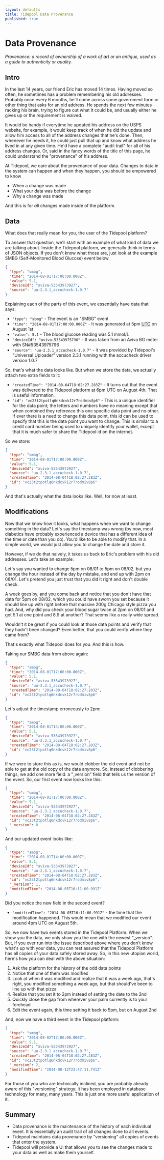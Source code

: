 ```yaml
---
layout: defaults
title: Tidepool Data Provenance
published: true
---
```


# Data Provenance

_Provenance: a record of ownership of a work of art or an antique, used as a guide to authenticity or quality._

## Intro

In the last 14 years, our friend Eric has moved 14 times. Having moved so often, he sometimes has a problem remembering his old addresses. Probably once every 6 months, he'll come across some government form or other thing that asks for an old address. He spends the next few minutes racking his brain, trying to figure out what it could be, and usually either he gives up or the requirement is waived.

It would be handy if everytime he updated his address on the USPS website, for example, it would keep track of when he did the update and allow him access to all of the address changes that he's done. Then, whenever he needs it, he could just pull that up and know what address he lived in at any given time. He'd have a complete "audit trail" for all of his address changes.  Or, said in the fancy words of the title of this page, he could understand the "provenance" of his address.

At Tidepool, we care about the provenance of your data.  Changes to data in the system can happen and when they happen, you should be empowered to know 

* When a change was made
* What your data was before the change
* Why a change was made

And this is for *all* changes made inside of the platform.

## Data

What does that really mean for you, the user of the Tidepool platform? 

To answer that question, we'll start with an example of what kind of data we are talking about. Inside the Tidepool platform, we generally think in terms of JSON objects. If you don't know what those are, just look at the example SMBG (Self-Monitored Blood Glucose) event below.

~~~json
{
  "type": "smbg",
  "time": "2014-08-01T17:00:00.000Z",
  "value": 5.1,
  "deviceId": "aviva-53543973927",
  "source": "uu-2.3.1_accucheck-1.0.7"
}
~~~

Explaining each of the parts of this event, we essentially have data that says:

* `"type": "sbmg"` - The event is an "SMBG" event
* `"time": "2014-08-01T17:00:00.000Z"` - It was generated at 5pm [UTC](http://en.wikipedia.org/wiki/Coordinated_Universal_Time) on August 1st
* `"value": 5.1` - The blood glucose reading was 5.1 mmol/L
* `"deviceId": "aviva-53543975796"` - It was taken from an Aviva BG meter with SN#53543975796
* `"source": "uu-2.3.1_accucheck-1.0.7"` - It was provided by Tidepool's "Universal Uploader" version 2.3.1 running with the accucheck driver version 1.0.7

So, that's what the data looks like. But when we store the data, we actually attach two extra fields to it:

* `"createdTime": "2014-08-04T18:02:27.283Z"` - It turns out that the event was delivered to the Tidepool platform at 6pm UTC on August 4th. That is useful information.
* `"id": "vc23t2tpotlq6nkdcvk12r7rodmiv8p6"` - This is a unique identifier for the data point; the letters and numbers have no meaning except that when combined they reference this one specific data point and no other. If ever there is a need to change this data point, this id can be used to specify that this is the data point you want to change. This is similar to a credit card number being used to uniquely identify your wallet, except that it is much safer to share the Tidepool id on the internet.

So we store:

~~~json
{
  "type": "smbg",
  "time": "2014-08-01T17:00:00.000Z",
  "value": 5.1,
  "deviceId": "aviva-53543973927",
  "source": "uu-2.3.1_accucheck-1.0.7",
  "createdTime": "2014-08-04T18:02:27.283Z",
  "id": "vc23t2tpotlq6nkdcvk12r7rodmiv8p6"
}
~~~


And that's actually what the data looks like. Well, for now at least.

## Modifications

Now that we know how it looks, what happens when we want to change something in the data? Let's say the timestamp was wrong (by now, most diabetics have probably experienced a device that has a different idea of the time or date than you do). You'd like to be able to modify that. In a simple world, we would just allow you to change the date and store it.

However, if we do that naively, it takes us back to Eric's problem with his old addresses. Let's take an example: 

Let's say you wanted to change 5pm on 08/01 to 5pm on 08/02, but you change the hour instead of the day by mistake, and end up with 2pm on 08/01. Let's pretend you just trust that you did it right and don't double check.  

A week goes by, and you come back and notice that you don't have that data for 5pm on 08/02, which you could have sworn you set because it should line up with right before that massive 200g Chicago style pizza you had. And, why did you check your blood sugar twice at 2pm on 08/01 and get 5.1 at one point and 8.9 at another? That seems like a really wide spread. 

Wouldn't it be great if you could look at those data points and verify that they hadn't been changed? Even better, that you could verify where they came from?

That's exactly what Tidepool does for you. And this is how.

Taking our SMBG data from above again:

~~~json
{
  "type": "smbg",
  "time": "2014-08-01T17:00:00.000Z",
  "value": 5.1,
  "deviceId": "aviva-53543973927",
  "source": "uu-2.3.1_accucheck-1.0.7",
  "createdTime": "2014-08-04T18:02:27.283Z",
  "id": "vc23t2tpotlq6nkdcvk12r7rodmiv8p6"
}
~~~

Let's adjust the timestamp erroneously to 2pm:

~~~json
{
  "type": "smbg",
  "time": "2014-08-01T14:00:00.000Z",
  "value": 5.1,
  "deviceId": "aviva-53543973927",
  "source": "uu-2.3.1_accucheck-1.0.7",
  "createdTime": "2014-08-04T18:02:27.283Z",
  "id": "vc23t2tpotlq6nkdcvk12r7rodmiv8p6"
}
~~~

If we were to store this as is, we would clobber the old event and not be able to get at the old copy of the data anymore.  So, instead of clobbering things, we add one more field: a "_version" field that tells us the version of the event.  So, our first event now looks like this:

~~~json
{
  "type": "smbg",
  "time": "2014-08-01T17:00:00.000Z",
  "value": 5.1,
  "deviceId": "aviva-53543973927",
  "source": "uu-2.3.1_accucheck-1.0.7",
  "createdTime": "2014-08-04T18:02:27.283Z",
  "id": "vc23t2tpotlq6nkdcvk12r7rodmiv8p6",
  "_version": 0
}
~~~

And our updated event looks like:

~~~json
{
  "type": "smbg",
  "time": "2014-08-01T14:00:00.000Z",
  "value": 5.1,
  "deviceId": "aviva-53543973927",
  "source": "uu-2.3.1_accucheck-1.0.7",
  "createdTime": "2014-08-04T18:02:27.283Z",
  "id": "vc23t2tpotlq6nkdcvk12r7rodmiv8p6",
  "_version": 1,
  "modifiedTime": "2014-08-05T16:11:00.991Z"
}
~~~

Did you notice the new field in the second event? 

* `"modifiedTime": "2014-08-05T16:11:00.991Z"` - the time that the modification happened.  This would mean that we modified our event around 4pm UTC on August 5th.

So, we now have two events stored in the Tidepool Platform.  When we show you the data, we only show you the one with the newest "_version".  But, if you ever run into the issue described above where you don't know what's up with your data, you can rest assured that the Tidepool Platform has all copies of your data safely stored away.  So, in this new utopian world, here's how you can deal with the above situation:

1. Ask the platform for the history of the odd data points
2. Notice that one of them was modified
3. Look at when it was modified and realize that it was a week ago, that's right, you modified something a week ago, but that should've been to line up with that pizza
4. Realize that you set it to 2pm instead of setting the date to the 2nd
5. Quickly close the gap from wherever your palm currently is to your forehead
6. Edit the event again, this time setting it back to 5pm, but on August 2nd

And, now we have a third event in the Tidepool platform:

~~~json
{
  "type": "smbg",
  "time": "2014-08-02T17:00:00.000Z",
  "value": 5.1,
  "deviceId": "aviva-53543973927",
  "source": "uu-2.3.1_accucheck-1.0.7",
  "createdTime": "2014-08-04T18:02:27.283Z",
  "id": "vc23t2tpotlq6nkdcvk12r7rodmiv8p6",
  "_version": 2,
  "modifiedTime": "2014-08-12T23:47:11.741Z"
}
~~~

For those of you who are technically inclined, you are probably already aware of this "versioning" strategy.  It has been employed in database technology for many, many years.  This is just one more useful application of it.

## Summary

* Data provenance is the maintenance of the history of each individual event.  It is essentially an audit trail of all changes done to all events.
* Tidepool maintains data provenance by "versioning" all copies of events that enter the system.
* Tidepool will provide a UI that allows you to see the changes made to your data as well as make them yourself.
